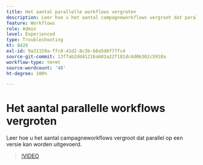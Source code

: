 ```yaml
---
title: Het aantal parallelle workflows vergroten
description: Leer hoe u het aantal campagneworkflows vergroot dat parallel op een versie kan worden uitgevoerd.
feature: Workflows
role: Admin
level: Experienced
type: Troubleshooting
kt: 8426
exl-id: 9a31159a-ffc0-41d2-8c3b-68a5d6f77fc4
source-git-commit: 13f7ab2dd41216a603a22f181dc4d06302c5918a
workflow-type: tm+mt
source-wordcount: '48'
ht-degree: 100%

---
```


# Het aantal parallelle workflows vergroten

Leer hoe u het aantal campagneworkflows vergroot dat parallel op een versie kan worden uitgevoerd.

>[!VIDEO](https://video.tv.adobe.com/v/335982?quality=12&learn=on)
